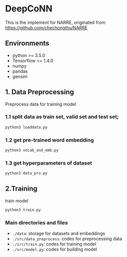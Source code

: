 # DeepCoNN

This is the implement for NARRE, originated from https://github.com/chechongthu/NARRE

## Environments

- python >= 3.5.0
- Tensorflow >= 1.4.0
- numpy
- pandas
- gensim

## 1. Data Preprocessing
Preprocess data for training model
### 1.1 split data as train set, valid set and test set;
``` sh
python3 loaddata.py
```

### 1.2 get pre-trained word embedding
``` sh
python3 vocab_and_emb.py
```

### 1.3 get hyperparameters of dataset
``` sh
python3 data_pro.py
```

## 2.Training
train model
``` sh
python3 train.py
```


### Main directories and files

- `./data`: storage for datasets and embeddings
- `./src/data_preprocess`: codes for preprocessing data
- `./src/train.py`: codes for training model
- `./src/model.py`: codes for building model
